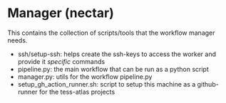 # Manager (nectar)

This contains the collection of scripts/tools that the workflow manager needs. 
- ssh/setup-ssh: helps create the ssh-keys to access the worker and provide it _specific_ commands
- pipeline.py: the main workflow that can be run as a python script
- manager.py: utils for the workflow pipeline.py
- setup_gh_action_runner.sh: script to setup this machine as a github-runner for the tess-atlas projects



